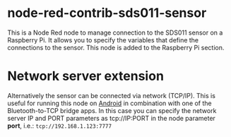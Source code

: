 # node-red-contrib-sds011-sensor
This is a Node Red node to manage connection to the SDS011 sensor on a Raspberry Pi. It allows you to specify the variables that define the connections to the sensor.  This node is added to the Raspberry Pi section.

# Network server extension
Alternatively the sensor can be connected via network (TCP/IP). This is useful for running this node on [Android](https://nodered.org/docs/getting-started/android) in combination with one of the Bluetooth-to-TCP bridge apps. In this case you can specify the network server IP and PORT parameters as tcp://IP:PORT in the node parameter **port**, i.e.: `tcp://192.168.1.123:7777`
